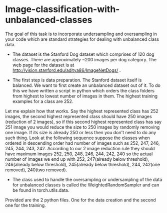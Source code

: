 # Image-classification-with-unbalanced-classes

The goal of this task is to incorporate undersampling and oversampling in your code which are standard strategies for dealing with unbalanced class data.

- The dataset is the Stanford Dog dataset which comprises of 120 dog classes. There are approximately ~200 images per dog category. The web page for the dataset is at http://vision.stanford.edu/aditya86/ImageNetDogs/ . 

-  The first step is data preparation. The Stanford dataset itself is balanced. We want to first create an unbalanced dataset out of it. To do this we have written a script in python which orders the class folders from highest to lowest number of images in them. The highest training examples for a class are 252. 

Let me explain how that works. Say the highest represented class has 252 images,  the second highest represented class should have 250 images (reduction of 2 images), so if this second highest represented class has say 251 image you would reduce the size to 250 images by randomly removing one image. If its size is already 250 or less then you don't need to do any such thing. Look at the following sequence suppose the classes when ordered in descending order had number of images such as 252, 247, 246, 245, 244, 243, 242. According to our 2 image reduction rule they should have maximum images 252, 250, 248, 246, 244, 242, 240 so the actual number of images we end up with 252, 247(already below threshold), 246(already below threshold), 245(already below threshold), 244, 242(one removed), 240(two removed).

- The class used to handle the oversampling or undersampling of the data for unbalanced classes is called the WeightedRandomSampler and can be found in torch.utils.data. 

Provided are the 2 python files. One for the data creation and the second one for the training.
